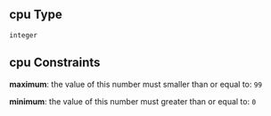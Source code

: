 ## cpu Type

`integer`

## cpu Constraints

**maximum**: the value of this number must smaller than or equal to: `99`

**minimum**: the value of this number must greater than or equal to: `0`
